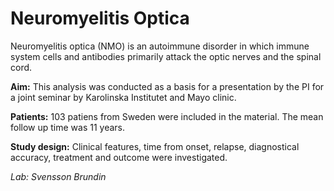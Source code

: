 # Neuromyelitis Optica

Neuromyelitis optica (NMO) is an autoimmune disorder in which immune system cells and antibodies primarily attack the optic nerves and the spinal cord.  

**Aim:** This analysis was conducted as a basis for a presentation by the PI for a joint seminar by Karolinska Institutet and Mayo clinic.   

**Patients:** 103 patiens from Sweden were included in the material. The mean follow up time was 11 years. 

**Study design:** Clinical features, time from onset, relapse, diagnostical accuracy, treatment and outcome were investigated.  

*Lab: Svensson Brundin*
